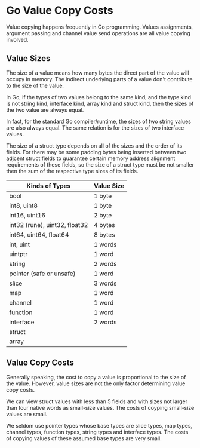 # Go Value Copy Costs

Value copying happens frequently in Go programming. Values assignments, argument passing and channel value send operations are all value copying involved.

## Value Sizes

The size of a value means how many bytes the direct part of the value will occupy in memory. The indirect underlying parts of a value don't contribute to the size of the value.

In Go, if the types of two values belong to the same kind, and the type kind is not string kind, interface kind, array kind and struct kind, then the sizes of the two value are always equal.

In fact, for the standard Go compiler/runtime, the sizes of two string values are also always equal. The same relation is for the sizes of two interface values.

The size of a struct type depends on all of the sizes and the order of its fields. For there may be some padding bytes being inserted between two adjcent struct fields to guarantee certain memory address alignment requirements of these fields, so the size of a struct type must be not smaller then the sum of the respective type sizes of its fields.


|Kinds of Types|Value Size|
|-|-|
|bool|1 byte|
|int8, uint8|1 byte|
|int16, uint16|2 byte|
|int32 (rune), uint32, float32|4 bytes|
|int64, uint64, float64|8 bytes|
|int, uint|1 words|
|uintptr|1 word|
|string|2 words|
|pointer (safe or unsafe)|1 word|
|slice|3 words|
|map|1 word|
|channel|1 word|
|function|1 word|
|interface|2 words|
|struct||
|array||

## Value Copy Costs

Generally speaking, the cost to copy a value is proportional to the size of the value. However, value sizes are not the only factor determining value copy costs.

We can view struct values with less than 5 fields and with sizes not larger than four native words as small-size values. The costs of coyping small-size values are small.

We seldom use pointer types whose base types are slice types, map types, channel types, function types, string types and interface types. The costs of copying values of these assumed base types are very small.